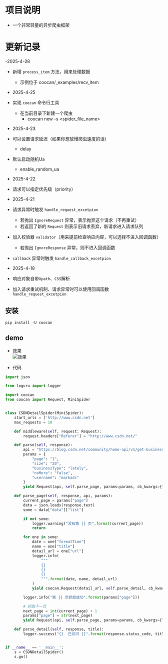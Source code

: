 # 项目说明

- 一个非常轻量的异步爬虫框架

# 更新记录

-2025-4-28

- 新增 `process_item` 方法，用来处理数据
    - 示例位于 coocan/_examples/recv_item

- 2025-4-25
- 实现 `coocan` 命令行工具
    - 在当前目录下新建一个爬虫
        - coocan new -s <spider_file_name>
- 2025-4-23
- 可以设置请求延迟（如果你想放慢爬虫速度的话）
    - delay
- 默认启动随机Ua
    - enable_random_ua

- 2025-4-22
- 请求可以指定优先级（priority）

- 2025-4-21
- 请求异常时触发 `handle_request_excetpion`
    - 若抛出 `IgnoreRequest` 异常，表示抛弃这个请求（不再重试）
    - 若返回了新的 `Request` 则表示旧请求丢弃，新请求进入请求队列
- 加入校验器 `validator`（用来提前检查响应内容，可以选择不进入回调函数）
    - 若抛出 `IgnoreResponse` 异常，则不进入回调函数
- `callback` 异常时触发 `handle_callback_excetpion`

- 2025-4-18
- 响应对象自带`Xpath`、`CSS`解析
- 加入请求重试机制、请求异常时可以使用回调函数 `handle_request_excetpion`

## 安装

`pip install -U coocan`

## demo

- 效果
  <br>
  ![效果](demo.gif)


- 代码

```python
import json

from loguru import logger

import coocan
from coocan import Request, MiniSpider


class CSDNDetailSpider(MiniSpider):
    start_urls = ['http://www.csdn.net']
    max_requests = 10

    def middleware(self, request: Request):
        request.headers["Referer"] = "http://www.csdn.net/"

    def parse(self, response):
        api = "https://blog.csdn.net/community/home-api/v1/get-business-list"
        params = {
            "page": "1",
            "size": "20",
            "businessType": "lately",
            "noMore": "false",
            "username": "markadc"
        }
        yield Request(api, self.parse_page, params=params, cb_kwargs={"api": api, "params": params})

    def parse_page(self, response, api, params):
        current_page = params["page"]
        data = json.loads(response.text)
        some = data["data"]["list"]

        if not some:
            logger.warning("没有第 {} 页".format(current_page))
            return

        for one in some:
            date = one["formatTime"]
            name = one["title"]
            detail_url = one["url"]
            logger.info(
                """
                {} 
                {} 
                {}
                """.format(date, name, detail_url)
            )
            yield coocan.Request(detail_url, self.parse_detail, cb_kwargs={"title": name})

        logger.info("第 {} 页抓取成功".format(params["page"]))

        # 抓取下一页
        next_page = int(current_page) + 1
        params["page"] = str(next_page)
        yield Request(api, self.parse_page, params=params, cb_kwargs={"api": api, "params": params})

    def parse_detail(self, response, title):
        logger.success("{}  已访问 {}".format(response.status_code, title))


if __name__ == '__main__':
    s = CSDNDetailSpider()
    s.go()
```